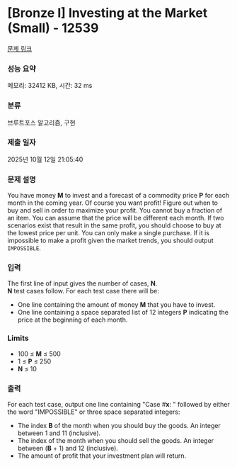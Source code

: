 # [Bronze I] Investing at the Market (Small) - 12539 

[문제 링크](https://www.acmicpc.net/problem/12539) 

### 성능 요약

메모리: 32412 KB, 시간: 32 ms

### 분류

브루트포스 알고리즘, 구현

### 제출 일자

2025년 10월 12일 21:05:40

### 문제 설명

<p>You have money <strong>M</strong> to invest and a forecast of a commodity price <strong>P</strong> for each month in the coming year. Of course you want profit! Figure out when to buy and sell in order to maximize your profit. You cannot buy a fraction of an item. You can assume that the price will be different each month. If two scenarios exist that result in the same profit, you should choose to buy at the lowest price per unit. You can only make a single purchase. If it is impossible to make a profit given the market trends, you should output <code>IMPOSSIBLE</code>.</p>

### 입력 

 <p>The first line of input gives the number of cases, <strong>N</strong>.<br>
<strong>N</strong> test cases follow. For each test case there will be:</p>

<ul>
	<li>One line containing the amount of money <strong>M</strong> that you have to invest.</li>
	<li>One line containing a space separated list of 12 integers <strong>P</strong> indicating the price at the beginning of each month.</li>
</ul>

<h3>Limits</h3>

<ul>
	<li>100 ≤ <strong>M</strong> ≤ 500</li>
	<li>1 ≤ <strong>P</strong> ≤ 250</li>
	<li><strong>N</strong> ≤ 10</li>
</ul>

### 출력 

 <p>For each test case, output one line containing "Case #<strong>x</strong>: " followed by either the word "IMPOSSIBLE" or three space separated integers:</p>

<ul>
	<li>The index <strong>B</strong> of the month when you should buy the goods. An integer between 1 and 11 (inclusive).</li>
	<li>The index of the month when you should sell the goods. An integer between (<strong>B</strong> + 1) and 12 (inclusive).</li>
	<li>The amount of profit that your investment plan will return.</li>
</ul>

